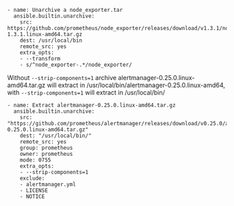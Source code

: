```
- name: Unarchive a node_exporter.tar
  ansible.builtin.unarchive:
    src: https://github.com/prometheus/node_exporter/releases/download/v1.3.1/node_exporter-1.3.1.linux-amd64.tar.gz
    dest: /usr/local/bin
    remote_src: yes
    extra_opts:
    - --transform
    - s/^node_exporter-.*/node_exporter/
```
Without `--strip-components=1` archive alertmanager-0.25.0.linux-amd64.tar.gz will extract in /usr/local/bin/alertmanager-0.25.0.linux-amd64, with `--strip-components=1` will extract in /usr/local/bin/
```
- name: Extract alertmanager-0.25.0.linux-amd64.tar.gz
  ansible.builtin.unarchive:
    src: "https://github.com/prometheus/alertmanager/releases/download/v0.25.0/alertmanager-0.25.0.linux-amd64.tar.gz"
    dest: "/usr/local/bin/"
    remote_src: yes
    group: prometheus
    owner: prometheus
    mode: 0755
    extra_opts:
    - --strip-components=1    
    exclude:
    - alertmanager.yml
    - LICENSE
    - NOTICE
```